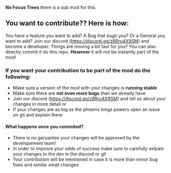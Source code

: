 **No Focus Trees** there is a sub mod for this.

## You want to contribute?? Here is how:
You have a feature you want to add? A Bug that *bugs* you? Or a General you want to add?
Join our discord (https://discord.gg/z8Rru4X9SM) and become a developer. Things are moving a bit fast for you?
You can also directly commit it do this repo. **However** it will not be instantly part of the mod!

### If you want your contribution to be part of the mod do the following:
- Make sure a version of the mod with your changes is **running stable**
- Make sure there are **not even more bugs** than we already have
- Join our discord (https://discord.gg/z8Rru4X9SM) and tell us about your changes in more detail or
- If your changes are as big as the phoenix kings powers open an issue on git and explain there

#### What happens once you commited?
- There is no garuantee your changes will be approved by the developement team!
- In order to improve your odds of success make sure to carefully exlpain your changes to the dev in the discord or git
- Your contribution will be mentioned in case it is more than minor bug fixes and similar small changes